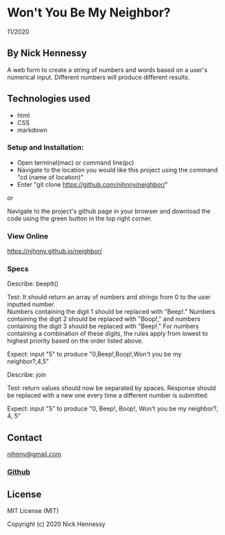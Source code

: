 # Won't You Be My Neighbor?
11/2020
## By Nick Hennessy
A web form to create a string of numbers and words based on a user's numerical input. Different numbers will produce different results.
## Technologies used
* html
* CSS
* markdown

### Setup and Installation:
* Open terminal(mac) or command line(pc)
* Navigate to the location you would like this project using the command "cd (name of location)"
* Enter "git clone https://github.com/njhnny/neighbor/"

or

Navigate to the project's github page in your browser and download the code using the green button in the top right corner.

### View Online
https://njhnny.github.io/neighbor/

### Specs
Describe: beepIt()  

Test: It should return an array of numbers and strings from 0 to the user inputted number.  
Numbers containing the digit 1 should be replaced with "Beep!." Numbers containing the digit 2 should be replaced with "Boop!," and numbers containing the digit 3 should be replaced with "Beep!." For numbers containing a combination of these digits, the rules apply from lowest to highest priority based on the order listed above.  

Expect: input "5" to produce "0,Beep!,Boop!,Won't you be my neighbor?,4,5"  

Describe: join  

Test: return values should now be separated by spaces. Response should be replaced with a new one every time a different number is submitted.  

Expect: input "5" to produce "0, Beep!, Boop!, Won't you be my neighbor?, 4, 5"  

## Contact
njhnny@gmail.com
### [Github](https://github.com/njhnny/neighbor)
## License
 
MIT License (MIT)

Copyright (c) 2020 Nick Hennessy